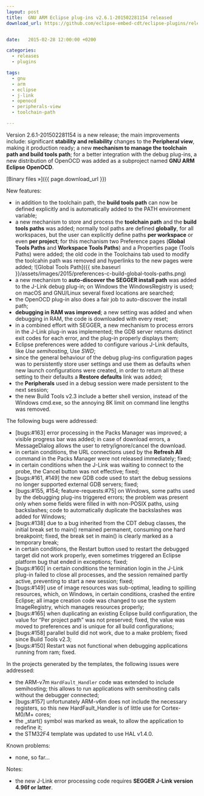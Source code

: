 ```yaml
---
layout: post
title:  GNU ARM Eclipse plug-ins v2.6.1-201502281154 released
download_url: https://github.com/eclipse-embed-cdt/eclipse-plugins/releases/tag/v2.6.1-201502281154


date:   2015-02-28 12:00:00 +0200

categories:
  - releases
  - plugins

tags:
  - gnu
  - arm
  - eclipse
  - j-link
  - openocd
  - peripherals-view
  - toolchain-path

---
```


Version 2.6.1-201502281154 is a new release; the main improvements include: significant **stability and reliability** changes to the **Peripheral view**, making it production ready; a new **mechanism to manage the toolchain path and build tools path**; for a better integration with the debug plug-ins, a new distribution of OpenOCD was added as a subproject named **GNU ARM Eclipse OpenOCD**.

[Binary files »]({{ page.download_url }})

New features:

- in addition to the toolchain path, the **build tools path** can now be defined explicitly and is automatically added to the PATH environment variable;
- a new mechanism to store and process the **toolchain path** and the **build tools paths** was added; normally tool paths are defined **globally**, for all workspaces, but the user can explicitly define paths **per workspace** or even **per project**; for this mechanism two Preference pages (**Global Tools Paths** and **Workspace Tools Paths**) and a Properties page (Tools Paths) were added; the old code in the Toolchains tab used to modify the toolcahin path was removed and hyperlinks to the new pages were added;
![Global Tools Path]({{ site.baseurl }}/assets/images/2015/preferences-c-build-global-tools-paths.png)
- a new mechanism to **auto-discover the SEGGER install path** was added to the J-Link debug plug-in; on Windows the WindowsRegistry is used; on macOS and GNU/Linux several fixed locations are searched;
- the OpenOCD plug-in also does a fair job to auto-discover the install path;
- **debugging in RAM was improved**; a new setting was added and when debugging in RAM, the code is downloaded with every reset;
- in a combined effort with SEGGER, a new mechanism to process errors in the J-Link plug-in was implemented; the GDB server returns distinct exit codes for each error, and the plug-in properly displays them;
- Eclipse preferences were added to configure various J-Link defaults, like _Use semihosting_, Use _SWD_;
- since the general behaviour of the debug plug-ins configuration pages was to persistently store user settings and use them as defaults when new launch configurations were created, in order to return all these setting to their defaults a **Restore defaults** link was added;
- the **Peripherals** used in a debug session were made persistent to the next session;
- the new Build Tools v2.3 include a better shell version, instead of the Windows cmd.exe, so the annoying 8K limit on command line lengths was removed.

The following bugs were addressed:

- [bugs:#163] error processing in the Packs Manager was improved; a visible progress bar was added; in case of download errors, a MessageDialog allows the user to retry/ignore/cancel the download.
- in certain conditions, the URL connections used by the **Refresh All** command in the Packs Manager were not released immediately; fixed;
- in certain conditions when the J-Link was waiting to connect to the probe, the Cancel button was not effective; fixed;
- [bugs:#161, #149] the new GDB code used to start the debug sessions no longer supported external GDB servers; fixed;
- [bugs:#155, #154; feature-requests:#75] on Windows, some paths used by the debugging plug-ins triggered errors; the problem was present only when some fields were filled in with non-POSIX paths, using backslashes; code to automatically duplicate the backslashes was added for Windows;
- [bugs:#138] due to a bug inherited from the CDT debug classes, the initial break set to main() remained permanent, consuming one hard breakpoint; fixed, the break set in main() is clearly marked as a temporary break;
- in certain conditions, the Restart button used to restart the debugged target did not work properly, even sometimes triggered an Eclipse platform bug that ended in exceptions; fixed;
- [bugs:#160] in certain conditions the termination login in the J-Link plug-in failed to close all processes, and the session remained partly active, preventing to start a new session; fixed;
- [bugs:#149] use of image resources was sub-optimal, leading to spilling resources, which, on Windows, in certain conditions, crashed the entire Eclipse; all image creation code was changed to use the system ImageRegistry, which manages resources properly;
- [bugs:#165] when duplicating an existing Eclipse build configuration, the value for “Per project path” was not preserved; fixed, the value was moved to preferences and is unique for all build configurations;
- [bugs:#158] parallel build did not work, due to a make problem; fixed since Build Tools v2.3;
- [bugs:#150] Restart was not functional when debugging applications running from ram; fixed.

In the projects generated by the templates, the following issues were addressed:

- the ARM-v7m `HardFault_Handler` code was extended to include semihosting; this allows to run applications with semihosting calls without the debugger connected;
- [bugs:#157] unfortunately ARM-v6m does not include the necessary registers, so this new HardFault_Handler is of little use for Cortex-M0/M+ cores;
- the _start() symbol was marked as weak, to allow the application to redefine it;
- the STM32F4 template was updated to use HAL v1.4.0.

Known problems:

- none, so far...

Notes:

- the new J-Link error processing code requires **SEGGER J-Link version 4.96f or latter**.
